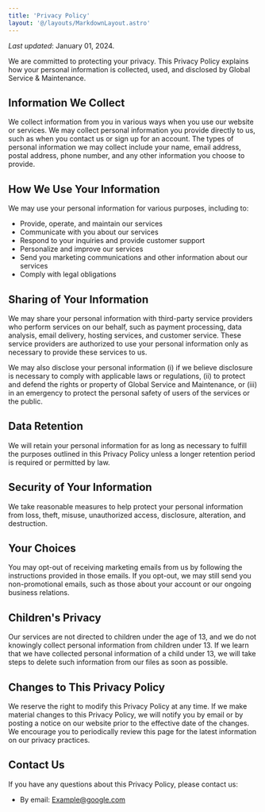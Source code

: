 ```yaml
---
title: 'Privacy Policy'
layout: '@/layouts/MarkdownLayout.astro'
---
```


_Last updated_: January 01, 2024.

We are committed to protecting your privacy. This Privacy Policy explains how your personal information is collected, used, and disclosed by Global Service & Maintenance.

## Information We Collect

We collect information from you in various ways when you use our website or services. We may collect personal information you provide directly to us, such as when you contact us or sign up for an account. The types of personal information we may collect include your name, email address, postal address, phone number, and any other information you choose to provide.

## How We Use Your Information

We may use your personal information for various purposes, including to:

- Provide, operate, and maintain our services
- Communicate with you about our services
- Respond to your inquiries and provide customer support
- Personalize and improve our services
- Send you marketing communications and other information about our services
- Comply with legal obligations

## Sharing of Your Information

We may share your personal information with third-party service providers who perform services on our behalf, such as payment processing, data analysis, email delivery, hosting services, and customer service. These service providers are authorized to use your personal information only as necessary to provide these services to us.

We may also disclose your personal information (i) if we believe disclosure is necessary to comply with applicable laws or regulations, (ii) to protect and defend the rights or property of Global Service and Maintenance, or (iii) in an emergency to protect the personal safety of users of the services or the public.

## Data Retention

We will retain your personal information for as long as necessary to fulfill the purposes outlined in this Privacy Policy unless a longer retention period is required or permitted by law.

## Security of Your Information

We take reasonable measures to help protect your personal information from loss, theft, misuse, unauthorized access, disclosure, alteration, and destruction.

## Your Choices

You may opt-out of receiving marketing emails from us by following the instructions provided in those emails. If you opt-out, we may still send you non-promotional emails, such as those about your account or our ongoing business relations.

## Children's Privacy

Our services are not directed to children under the age of 13, and we do not knowingly collect personal information from children under 13. If we learn that we have collected personal information of a child under 13, we will take steps to delete such information from our files as soon as possible.

## Changes to This Privacy Policy

We reserve the right to modify this Privacy Policy at any time. If we make material changes to this Privacy Policy, we will notify you by email or by posting a notice on our website prior to the effective date of the changes. We encourage you to periodically review this page for the latest information on our privacy practices.

## Contact Us

If you have any questions about this Privacy Policy, please contact us:

- By email: Example@google.com